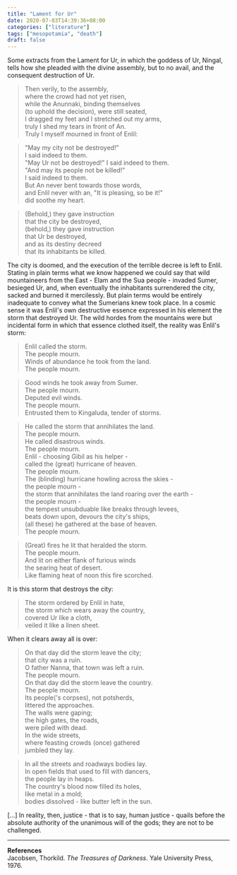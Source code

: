 ```yaml
---
title: "Lament for Ur"
date: 2020-07-03T14:39:36+08:00
categories: ["literature"]
tags: ["mesopotamia", "death"]
draft: false
---
```


Some extracts from the Lament for Ur, in which the goddess of Ur, Ningal, tells how she pleaded with the divine assembly, but to no avail, and the consequent destruction of Ur.

> Then verily, to the assembly,  
where the crowd had not yet risen,  
while the Anunnaki, binding themselves  
(to uphold the decision), were still seated,  
I dragged my feet and I stretched out my arms,  
truly I shed my tears in front of An.  
Truly I myself mourned in front of Enlil:  
  
> "May my city not be destroyed!"  
I said indeed to them.  
"May Ur not be destroyed!" I said indeed to them.  
"And may its people not be killed!"  
I said indeed to them.  
But An never bent towards those words,  
and Enlil never with an, "It is pleasing, so be it!"  
did soothe my heart.  
  
> (Behold,) they gave instruction  
that the city be destroyed,  
(behold,) they gave instruction  
that Ur be destroyed,  
and as its destiny decreed  
that its inhabitants be killed.  

The city is doomed, and the execution of the terrible decree is left to Enlil. Stating in plain terms what we know happened we could say that wild mountaineers from the East - Elam and the Sua people - invaded Sumer, besieged Ur, and, when eventually the inhabitants surrendered the city, sacked and burned it mercilessly. But plain terms would be entirely inadequate to convey what the Sumerians knew took place. In a cosmic sense it was Enlil's own destructive essence expressed in his element the storm that destroyed Ur. The wild hordes from the mountains were but incidental form in which that essence clothed itself, the reality was Enlil's storm:

> Enlil called the storm.  
The people mourn.  
Winds of abundance he took from the land.  
The people mourn.  
  
> Good winds he took away from Sumer.  
The people mourn.  
Deputed evil winds.  
The people mourn.  
Entrusted them to Kingaluda, tender of storms.  
  
> He called the storm that annihilates the land.  
The people mourn.  
He called disastrous winds.  
The people mourn.  
Enlil - choosing Gibil as his helper -  
called the (great) hurricane of heaven.  
The people mourn.  
The (blinding) hurricane howling across the skies -  
the people mourn -  
the storm that annihilates the land roaring over the earth -  
the people mourn -  
the tempest unsubduable like breaks through levees,  
beats down upon, devours the city's ships,  
(all these) he gathered at the base of heaven.  
The people mourn.  
  
> (Great) fires he lit that heralded the storm.  
The people mourn.  
And lit on either flank of furious winds  
the searing heat of desert.  
Like flaming heat of noon this fire scorched.  
  
It is this storm that destroys the city:

> The storm ordered by Enlil in hate,  
the storm which wears away the country,  
covered Ur like a cloth,  
veiled it like a linen sheet.  

When it clears away all is over:

> On that day did the storm leave the city;  
that city was a ruin.  
O father Nanna, that town was left a ruin.  
The people mourn.  
On that day did the storm leave the country.  
The people mourn.  
Its people('s corpses), not potsherds,  
littered the approaches.  
The walls were gaping;  
the high gates, the roads,  
were piled with dead.  
In the wide streets,  
where feasting crowds (once) gathered  
 jumbled they lay.  
  
> In all the streets and roadways bodies lay.  
In open fields that used to fill with dancers,  
the people lay in heaps.  
The country's blood now filled its holes,  
like metal in a mold;  
bodies dissolved - like butter left in the sun.  

[...] In reality, then, justice - that is to say, human justice - quails before the absolute authority of the unanimous will of the gods; they are not to be challenged.

---
**References**  
Jacobsen, Thorkild. *The Treasures of Darkness*. Yale University Press, 1976.
